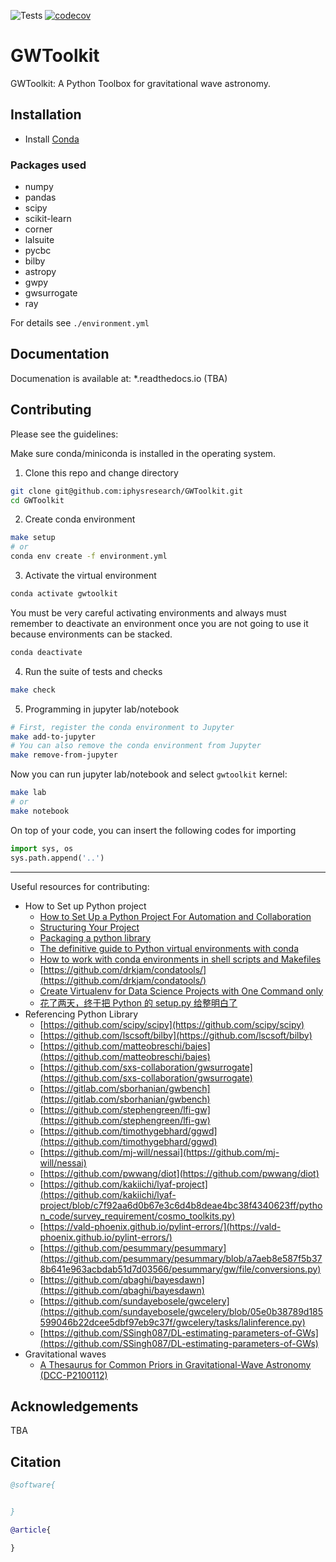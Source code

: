 ![Tests](https://github.com/iphysresearch/GWToolkit/workflows/Tests/badge.svg) [![codecov](https://codecov.io/gh/iphysresearch/GWToolkit/branch/main/graph/badge.svg?token=43LD9IATDH)](https://codecov.io/gh/iphysresearch/GWToolkit)

# GWToolkit

GWToolkit: A Python Toolbox for gravitational wave astronomy.

## Installation

- Install [Conda](https://docs.conda.io/en/latest/miniconda.html)

<!-- ### Pre-requirements
 -->

### Packages used

- numpy
- pandas
- scipy
- scikit-learn
- corner
- lalsuite
- pycbc
- bilby
- astropy
- gwpy
- gwsurrogate
- ray

For details see `./environment.yml`

<!-- optional: -->

## Documentation

Documenation is available at: *.readthedocs.io (TBA)

## Contributing


Please see the guidelines:

Make sure conda/miniconda is installed in the operating system.

1. Clone this repo and change directory

  ```bash
  git clone git@github.com:iphysresearch/GWToolkit.git
  cd GWToolkit
  ```

2. Create conda environment

  ```bash
  make setup
  # or
  conda env create -f environment.yml
  ```

3. Activate the virtual environment

  ```bash
  conda activate gwtoolkit
  ```

  You must be very careful activating environments and always must remember to deactivate an environment once you are not going to use it because environments can be stacked.

  ```bash
  conda deactivate
  ```

4. Run the suite of tests and checks

  ```bash
  make check
  ```

5. Programming in jupyter lab/notebook

  ```bash
  # First, register the conda environment to Jupyter
  make add-to-jupyter
  # You can also remove the conda environment from Jupyter
  make remove-from-jupyter
  ```

  Now you can run jupyter lab/notebook and select `gwtoolkit` kernel:

  ```bash
  make lab
  # or 
  make notebook
  ```

  On top of your code, you can insert the following codes for importing

  ```python
  import sys, os
  sys.path.append('..')
  ```

---

Useful resources for contributing:

- How to Set up Python project
  - [How to Set Up a Python Project For Automation and Collaboration](https://eugeneyan.com/writing/setting-up-python-project-for-automation-and-collaboration/)
  - [Structuring Your Project](https://docs.python-guide.org/writing/structure/)
  - [Packaging a python library](https://blog.ionelmc.ro/2014/05/25/python-packaging/)
  - [The definitive guide to Python virtual environments with conda](https://whiteboxml.com/blog/the-definitive-guide-to-python-virtual-environments-with-conda)
  - [How to work with conda environments in shell scripts and Makefiles](https://blog.ianpreston.ca/conda/python/bash/2020/05/13/conda_envs.html)
  - [https://github.com/drkjam/condatools/](https://github.com/drkjam/condatools/)
  - [Create Virtualenv for Data Science Projects with One Command only](https://towardsdatascience.com/create-virtualenv-for-data-science-projects-with-one-command-only-7bec3548419f)
  - [花了两天，终于把 Python 的 setup.py 给整明白了](https://zhuanlan.zhihu.com/p/276461821?utm_oi=948852089393336320)
- Referencing Python Library
  - [https://github.com/scipy/scipy](https://github.com/scipy/scipy)
  - [https://github.com/lscsoft/bilby](https://github.com/lscsoft/bilby)
  - [https://github.com/matteobreschi/bajes](https://github.com/matteobreschi/bajes)
  - [https://github.com/sxs-collaboration/gwsurrogate](https://github.com/sxs-collaboration/gwsurrogate)
  - [https://gitlab.com/sborhanian/gwbench](https://gitlab.com/sborhanian/gwbench)
  - [https://github.com/stephengreen/lfi-gw](https://github.com/stephengreen/lfi-gw)
  - [https://github.com/timothygebhard/ggwd](https://github.com/timothygebhard/ggwd)
  - [https://github.com/mj-will/nessai](https://github.com/mj-will/nessai)
  - [https://github.com/pwwang/diot](https://github.com/pwwang/diot)
  - [https://github.com/kakiichi/lyaf-project](https://github.com/kakiichi/lyaf-project/blob/c7f92aa6d0b67e3c6d4b8deae4bc38f4340623ff/python_code/survey_requirement/cosmo_toolkits.py)
  - [https://vald-phoenix.github.io/pylint-errors/](https://vald-phoenix.github.io/pylint-errors/)
  - [https://github.com/pesummary/pesummary](https://github.com/pesummary/pesummary/blob/a7aeb8e587f5b378b641e963acbdab51d7d03566/pesummary/gw/file/conversions.py)
  - [https://github.com/qbaghi/bayesdawn](https://github.com/qbaghi/bayesdawn)
  - [https://github.com/sundayebosele/gwcelery](https://github.com/sundayebosele/gwcelery/blob/05e0b38789d185599046b22dcee5dbf97eb9c37f/gwcelery/tasks/lalinference.py)
  - [https://github.com/SSingh087/DL-estimating-parameters-of-GWs](https://github.com/SSingh087/DL-estimating-parameters-of-GWs)
- Gravitational waves
  - [A Thesaurus for Common Priors in Gravitational-Wave Astronomy (DCC-P2100112)](https://dcc.ligo.org/P2100112/)

<!-- Matplotlib 的默认颜色 以及 使用调色盘调整颜色
https://www.cnblogs.com/Gelthin2017/p/14177100.html -->


## Acknowledgements

TBA

## Citation

```bib
@software{


}

@article{

}
```